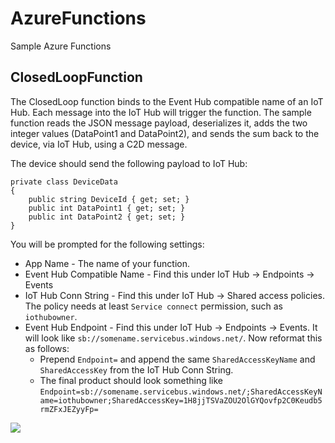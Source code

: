 # AzureFunctions
Sample Azure Functions
## ClosedLoopFunction
The ClosedLoop function binds to the Event Hub compatible name of an IoT Hub. Each message into the IoT Hub will trigger the function. The sample function reads the JSON message payload, deserializes it, adds the two integer values (DataPoint1 and DataPoint2), and sends the sum back to the device, via IoT Hub, using a C2D message. 

The device should send the following payload to IoT Hub:
```
private class DeviceData
{
    public string DeviceId { get; set; }
    public int DataPoint1 { get; set; }
    public int DataPoint2 { get; set; }
}
```

You will be prompted for the following settings:
- App Name - The name of your function. 
- Event Hub Compatible Name - Find this under IoT Hub -> Endpoints -> Events
- IoT Hub Conn String - Find this under IoT Hub -> Shared access policies. The policy needs at least ```Service connect``` permission, such as ```iothubowner```.
- Event Hub Endpoint - Find this under IoT Hub -> Endpoints -> Events. It will look like ```sb://somename.servicebus.windows.net/```. Now reformat this as follows:
  - Prepend ```Endpoint=``` and append the same ```SharedAccessKeyName``` and ```SharedAccessKey``` from the IoT Hub Conn String. 
  - The final product should look something like ```Endpoint=sb://somename.servicebus.windows.net/;SharedAccessKeyName=iothubowner;SharedAccessKey=1H8jjTSVaZOU2OlGYQovfp2C0Keudb5rmZFxJEZyyFp=```

<a href="https://portal.azure.com/#create/Microsoft.Template/uri/https%3A%2F%2Fraw.githubusercontent.com%2Fkhilscher%2FAzureFunctions%2Fmaster%2FClosedLoopFunction%2Fdeploy%2Fazuredeploy.json" target="_blank">
    <img src="http://azuredeploy.net/deploybutton.png"/>
</a>
